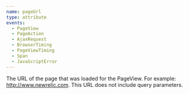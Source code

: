 ```yaml
---
name: pageUrl
type: attribute
events:
  - PageView
  - PageAction
  - AjaxRequest
  - BrowserTiming
  - PageViewTiming
  - Span
  - JavaScriptError
---
```


The URL of the page that was loaded for the PageView. For example: http://www.newrelic.com. This URL does not include query parameters.